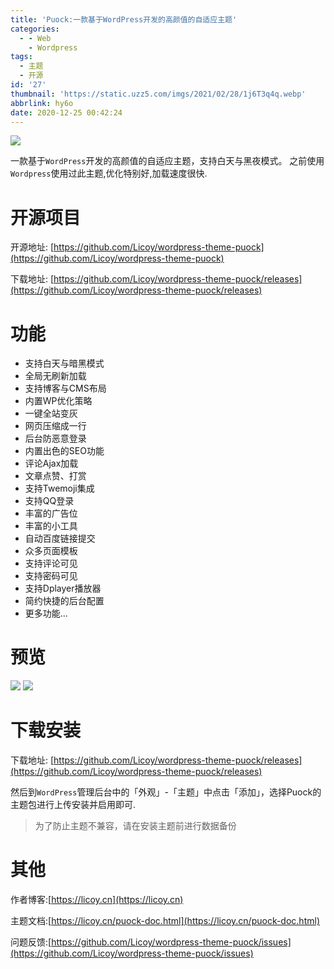 ```yaml
---
title: 'Puock:一款基于WordPress开发的高颜值的自适应主题'
categories:
  - - Web
    - Wordpress
tags:
  - 主题
  - 开源
id: '27'
thumbnail: 'https://static.uzz5.com/imgs/2021/02/28/1j6T3q4q.webp'
abbrlink: hy6o
date: 2020-12-25 00:42:24
---
```



![](https://static.uzz5.com/imgs/2021/02/28/0dFUxEPB.webp) 

一款基于`WordPress`开发的高颜值的自适应主题，支持白天与黑夜模式。 之前使用`Wordpress`使用过此主题,优化特别好,加载速度很快.

# 开源项目

开源地址: [https://github.com/Licoy/wordpress-theme-puock](https://github.com/Licoy/wordpress-theme-puock) 

下载地址: [https://github.com/Licoy/wordpress-theme-puock/releases](https://github.com/Licoy/wordpress-theme-puock/releases)

# 功能

*   支持白天与暗黑模式
*   全局无刷新加载
*   支持博客与CMS布局
*   内置WP优化策略
*   一键全站变灰
*   网页压缩成一行
*   后台防恶意登录
*   内置出色的SEO功能
*   评论Ajax加载
*   文章点赞、打赏
*   支持Twemoji集成
*   支持QQ登录
*   丰富的广告位
*   丰富的小工具
*   自动百度链接提交
*   众多页面模板
*   支持评论可见
*   支持密码可见
*   支持Dplayer播放器
*   简约快捷的后台配置
*   更多功能...

# 预览

![](https://static.uzz5.com/imgs/2021/02/28/snpSOUcN.webp) ![](https://static.uzz5.com/imgs/2021/02/28/ujLECztW.webp)

# 下载安装

下载地址: [https://github.com/Licoy/wordpress-theme-puock/releases](https://github.com/Licoy/wordpress-theme-puock/releases) 

然后到`WordPress`管理后台中的「外观」-「主题」中点击「添加」，选择Puock的主题包进行上传安装并启用即可.

> 为了防止主题不兼容，请在安装主题前进行数据备份

# 其他

作者博客:[https://licoy.cn](https://licoy.cn) 

主题文档:[https://licoy.cn/puock-doc.html](https://licoy.cn/puock-doc.html) 

问题反馈:[https://github.com/Licoy/wordpress-theme-puock/issues](https://github.com/Licoy/wordpress-theme-puock/issues)